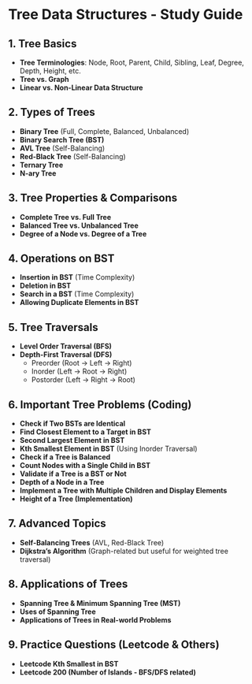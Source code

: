# Tree Data Structures - Study Guide

## 1. Tree Basics
- **Tree Terminologies**: Node, Root, Parent, Child, Sibling, Leaf, Degree, Depth, Height, etc.
- **Tree vs. Graph**
- **Linear vs. Non-Linear Data Structure**

## 2. Types of Trees
- **Binary Tree** (Full, Complete, Balanced, Unbalanced)
- **Binary Search Tree (BST)**
- **AVL Tree** (Self-Balancing)
- **Red-Black Tree** (Self-Balancing)
- **Ternary Tree**
- **N-ary Tree**

## 3. Tree Properties & Comparisons
- **Complete Tree vs. Full Tree**
- **Balanced Tree vs. Unbalanced Tree**
- **Degree of a Node vs. Degree of a Tree**

## 4. Operations on BST
- **Insertion in BST** (Time Complexity)
- **Deletion in BST**
- **Search in a BST** (Time Complexity)
- **Allowing Duplicate Elements in BST**

## 5. Tree Traversals
- **Level Order Traversal (BFS)**
- **Depth-First Traversal (DFS)**
  - Preorder (Root → Left → Right)
  - Inorder (Left → Root → Right)
  - Postorder (Left → Right → Root)

## 6. Important Tree Problems (Coding)
- **Check if Two BSTs are Identical**
- **Find Closest Element to a Target in BST**
- **Second Largest Element in BST**
- **Kth Smallest Element in BST** (Using Inorder Traversal)
- **Check if a Tree is Balanced**
- **Count Nodes with a Single Child in BST**
- **Validate if a Tree is a BST or Not**
- **Depth of a Node in a Tree**
- **Implement a Tree with Multiple Children and Display Elements**
- **Height of a Tree (Implementation)**

## 7. Advanced Topics
- **Self-Balancing Trees** (AVL, Red-Black Tree)
- **Dijkstra’s Algorithm** (Graph-related but useful for weighted tree traversal)

## 8. Applications of Trees
- **Spanning Tree & Minimum Spanning Tree (MST)**
- **Uses of Spanning Tree**
- **Applications of Trees in Real-world Problems**

## 9. Practice Questions (Leetcode & Others)
- **Leetcode Kth Smallest in BST**
- **Leetcode 200 (Number of Islands - BFS/DFS related)**
